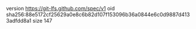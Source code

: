 version https://git-lfs.github.com/spec/v1
oid sha256:88e5172cf25629a0e8c6b82d107f153096b36a0844e6c0d9887d4133adfdd8a1
size 147
